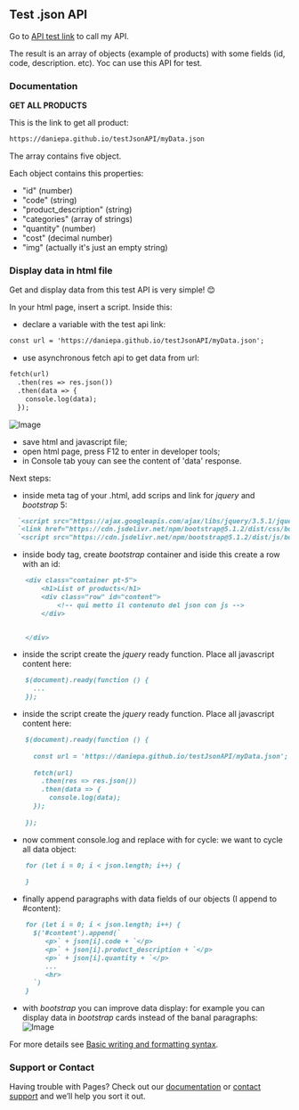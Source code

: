 ## Test .json API 

Go to [API test link](https://daniepa.github.io/testJsonAPI/myData.json) to call my API.

The result is an array of objects (example of products) with some fields (id, code, description. etc).
Yoc can use this API for test.

### Documentation

**GET ALL PRODUCTS**

This is the link to get all product: 
```markdown
https://daniepa.github.io/testJsonAPI/myData.json
```
The array contains five object.

Each object contains this properties:
- "id" (number)
- "code" (string)
- "product_description" (string)
- "categories" (array of strings)
- "quantity" (number)
- "cost" (decimal number)
- "img" (actually it's just an empty string)

### Display data in html file

Get and display data from this test API is very simple! 😊

In your html page, insert a script.
Inside this:
- declare a variable with the test api link:
```markdown
const url = 'https://daniepa.github.io/testJsonAPI/myData.json';
```

- use asynchronous fetch api to get data from url:
```markdown
fetch(url)
  .then(res => res.json())
  .then(data => {
    console.log(data);
  });
```
![Image](src)

- save html and javascript file;
- open html page, press F12 to enter in developer tools;
- in Console tab youy can see the content of 'data' response.

Next steps:
- inside meta tag of your .html, add scrips and link for _jquery_ and _bootstrap_ 5:
```markdown
  `<script src="https://ajax.googleapis.com/ajax/libs/jquery/3.5.1/jquery.min.js"></script>`
  `<link href="https://cdn.jsdelivr.net/npm/bootstrap@5.1.2/dist/css/bootstrap.min.css" rel="stylesheet">`
  `<script src="https://cdn.jsdelivr.net/npm/bootstrap@5.1.2/dist/js/bootstrap.bundle.min.js"></script>` 
```

- inside body tag, create _bootstrap_ container and iside this create a row with an id:
```markdown
    <div class="container pt-5">
        <h1>List of products</h1>
        <div class="row" id="content">
            <!-- qui metto il contenuto del json con js -->
        </div>


    </div>
```

- inside the script create the _jquery_ ready function. Place all javascript content here:
```markdown
    $(document).ready(function () {
      ...
    });
```

- inside the script create the _jquery_ ready function. Place all javascript content here:
```markdown
    $(document).ready(function () {
    
      const url = 'https://daniepa.github.io/testJsonAPI/myData.json';
      
      fetch(url)
        .then(res => res.json())
        .then(data => {
          console.log(data);
      });
  
    });
```

- now comment console.log and replace with for cycle: we want to cycle all data object:
```markdown
    for (let i = 0; i < json.length; i++) {
    
    }
```

- finally append paragraphs with data fields of our objects (I append to #content):
```markdown
    for (let i = 0; i < json.length; i++) {
      $('#content').append(`
         <p>` + json[i].code + `</p>
         <p>` + json[i].product_description + `</p>
         <p>` + json[i].quantity + `</p>
         ...
         <hr>
      `)
    }
```

- with _bootstrap_ you can improve data display: for example you can display data in _bootstrap_ cards instead of the banal paragraphs:
![Image](src)


For more details see [Basic writing and formatting syntax](https://docs.github.com/en/github/writing-on-github/getting-started-with-writing-and-formatting-on-github/basic-writing-and-formatting-syntax).

### Support or Contact

Having trouble with Pages? Check out our [documentation](https://docs.github.com/categories/github-pages-basics/) or [contact support](https://support.github.com/contact) and we’ll help you sort it out.
